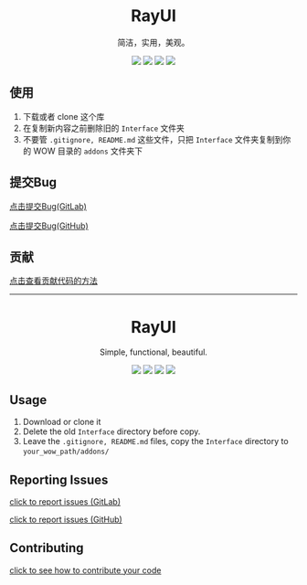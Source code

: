 <h1 align="center">
  RayUI
</h1>

<p align="center">
  简洁，实用，美观。
</p>

<p align="center">
  <a href="https://rayui.me/RayUI"><img src="https://img.shields.io/badge/%E4%BD%9C%E8%80%85-Ray-blue.svg?style=flat"></a>
  <a href="https://rayui.me/RayUI"><img src="https://img.shields.io/badge/WoW-7.15-orange.svg?style=flat"></a>
  <a href="https://coding.net/u/fgprodigal/p/RayUI/git/archive/master"><img src="https://img.shields.io/badge/%E4%B8%8B%E8%BD%BD-%E5%9B%BD%E5%86%85-brightgreen.svg?style=flat"></a>
  <a href="https://github.com/fgprodigal/RayUI/archive/master.zip"><img src="https://img.shields.io/badge/%E4%B8%8B%E8%BD%BD-%E5%9B%BD%E5%A4%96-brightgreen.svg?style=flat"></a>
</p>

## 使用

1. 下载或者 clone 这个库
2. 在复制新内容之前删除旧的 `Interface` 文件夹
3. 不要管 `.gitignore, README.md` 这些文件，只把 `Interface` 文件夹复制到你的 WOW 目录的 `addons` 文件夹下

## 提交Bug

[点击提交Bug(GitLab)](https://gitlab.com/fgprodigal/RayUI/issues/new)

[点击提交Bug(GitHub)](https://github.com/fgprodigal/RayUI/issues/new?labels=bug)

## 贡献

[点击查看贡献代码的方法](https://gitlab.com/fgprodigal/RayUI/blob/master/CONTRIBUTING.md)

---

<h1 align="center">
  RayUI
</h1>

<p align="center">
  Simple, functional, beautiful.
</p>

<p align="center">
  <a href="https://rayui.me/RayUI"><img src="https://img.shields.io/badge/author-Ray-blue.svg?style=flat"></a>
  <a href="https://rayui.me/RayUI"><img src="https://img.shields.io/badge/WoW-7.15-orange.svg?style=flat"></a>
  <a href="https://coding.net/u/fgprodigal/p/RayUI/git/archive/master"><img src="https://img.shields.io/badge/download-coding-brightgreen.svg?style=flat"></a>
  <a href="https://github.com/fgprodigal/RayUI/archive/master.zip"><img src="https://img.shields.io/badge/download-github-brightgreen.svg?style=flat"></a>
</p>

## Usage

1. Download or clone it
2. Delete the old `Interface` directory before copy.
3. Leave the `.gitignore, README.md` files, copy the `Interface` directory to `your_wow_path/addons/`

## Reporting Issues

[click to report issues (GitLab)](https://gitlab.com/fgprodigal/RayUI/issues/new)

[click to report issues (GitHub)](https://github.com/fgprodigal/RayUI/issues/new?labels=bug)

## Contributing

[click to see how to contribute your code](https://gitlab.com/fgprodigal/RayUI/blob/master/CONTRIBUTING.md)
